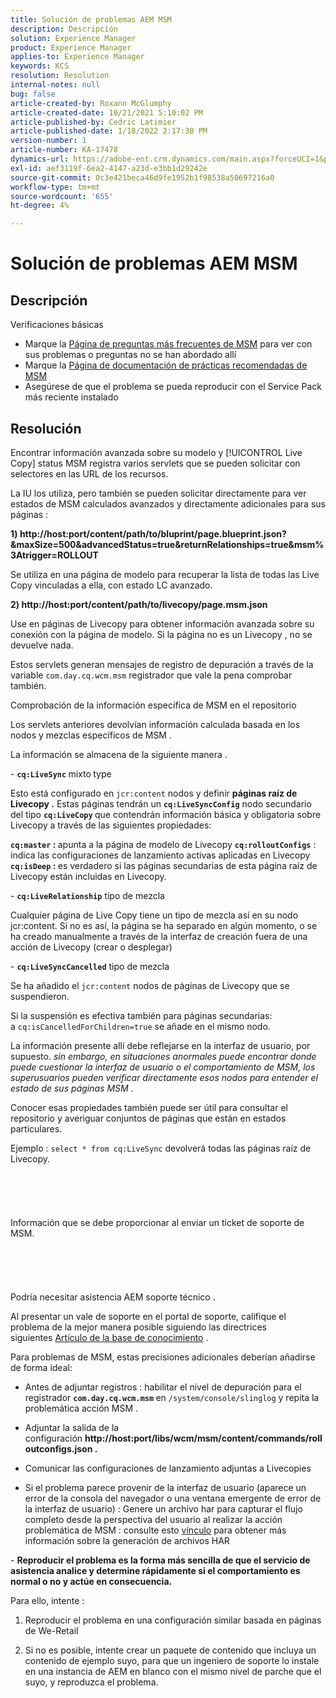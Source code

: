 ```yaml
---
title: Solución de problemas AEM MSM
description: Descripción
solution: Experience Manager
product: Experience Manager
applies-to: Experience Manager
keywords: KCS
resolution: Resolution
internal-notes: null
bug: false
article-created-by: Roxann McGlumphy
article-created-date: 10/21/2021 5:10:02 PM
article-published-by: Cedric Latimier
article-published-date: 1/18/2022 2:17:30 PM
version-number: 1
article-number: KA-17478
dynamics-url: https://adobe-ent.crm.dynamics.com/main.aspx?forceUCI=1&pagetype=entityrecord&etn=knowledgearticle&id=99b28cb8-9132-ec11-b6e5-000d3a5ba97a
exl-id: aef3119f-6ea2-4147-a23d-e3bb1d29242e
source-git-commit: 0c3e421beca46d9fe1952b1f98538a50697216a0
workflow-type: tm+mt
source-wordcount: '655'
ht-degree: 4%

---
```


# Solución de problemas AEM MSM

## Descripción

Verificaciones básicas
- Marque la [Página de preguntas más frecuentes de MSM](https://helpx.adobe.com/experience-manager/kb/index/msm_faq.html) para ver con sus problemas o preguntas no se han abordado allí
- Marque la [Página de documentación de prácticas recomendadas de MSM](https://experienceleague.adobe.com/docs/experience-manager-65/administering/introduction/msm-best-practices.html?lang=en)
- Asegúrese de que el problema se pueda reproducir con el Service Pack más reciente instalado



## Resolución

Encontrar información avanzada sobre su modelo y [!UICONTROL Live Copy] status MSM registra varios servlets que se pueden solicitar con selectores en las URL de los recursos.

La IU los utiliza, pero también se pueden solicitar directamente para ver estados de MSM calculados avanzados y directamente adicionales para sus páginas :

<b>1) http://host:port/content/path/to/bluprint/page.blueprint.json?&amp;maxSize=500&amp;advancedStatus=true&amp;returnRelationships=true&amp;msm%3Atrigger=ROLLOUT</b>

Se utiliza en una página de modelo para recuperar la lista de todas las Live Copy vinculadas a ella, con estado LC avanzado.



<b>2) http://host:port/content/path/to/livecopy/page.msm.json</b>

Use en páginas de Livecopy para obtener información avanzada sobre su conexión con la página de modelo.
Si la página no es un Livecopy , no se devuelve nada.



Estos servlets generan mensajes de registro de depuración a través de la variable `com.day.cq.wcm.msm` registrador que vale la pena comprobar también.

Comprobación de la información específica de MSM en el repositorio

Los servlets anteriores devolvían información calculada basada en los nodos y mezclas específicos de MSM .

La información se almacena de la siguiente manera .

- <b>`cq:LiveSync` </b>mixto<b> </b>type

Esto está configurado en `jcr:content` nodos y definir <b>páginas raíz de Livecopy .</b>
Estas páginas tendrán un <b>`cq:LiveSyncConfig`</b> nodo secundario del tipo <b>`cq:LiveCopy` </b>que contendrán información básica y obligatoria sobre Livecopy a través de las siguientes propiedades:

<b>`cq:master` : </b>apunta a la página de modelo de Livecopy
<b>`cq:rolloutConfigs`</b> : indica las configuraciones de lanzamiento activas aplicadas en Livecopy
<b>`cq:isDeep` : </b>es verdadero si las páginas secundarias de esta página raíz de Livecopy están incluidas en Livecopy.



- <b>`cq:LiveRelationship`</b> tipo de mezcla

Cualquier página de Live Copy tiene un tipo de mezcla así en su nodo jcr:content.
Si no es así, la página se ha separado en algún momento, o se ha creado manualmente a través de la interfaz de creación fuera de una acción de Livecopy (crear o desplegar)



- <b>`cq:LiveSyncCancelled`</b> tipo de mezcla

Se ha añadido el `jcr:content` nodos de páginas de Livecopy que se suspendieron.

Si la suspensión es efectiva también para páginas secundarias: a `cq:isCancelledForChildren=true` se añade en el mismo nodo.



La información presente allí debe reflejarse en la interfaz de usuario, por supuesto. *sin embargo, en situaciones anormales puede encontrar donde puede cuestionar la interfaz de usuario o el comportamiento de MSM, los superusuarios pueden verificar directamente esos nodos para entender el estado de sus páginas MSM .*

Conocer esas propiedades también puede ser útil para consultar el repositorio y averiguar conjuntos de páginas que están en estados particulares.

Ejemplo : `select * from cq:LiveSync` devolverá todas las páginas raíz de Livecopy.
<br><br><br><br> <br><br>Información que se debe proporcionar al enviar un ticket de soporte de MSM.<br><br><br><br> <br><br>
Podría necesitar asistencia AEM soporte técnico .

Al presentar un vale de soporte en el portal de soporte, califique el problema de la mejor manera posible siguiendo las directrices siguientes [Artículo de la base de conocimiento](https://helpx.adobe.com/cq/kb/how-to-fully-qualify-a-ticket.html) .

Para problemas de MSM, estas precisiones adicionales deberían añadirse de forma ideal:

- Antes de adjuntar registros : habilitar el nivel de depuración para el registrador <b>`com.day.cq.wcm.msm` </b>en `/system/console/slinglog` y repita la problemática acción MSM .

- Adjuntar la salida de la configuración <b>http://host:port/libs/wcm/msm/content/commands/rolloutconfigs.json .</b>

- Comunicar las configuraciones de lanzamiento adjuntas a Livecopies

- Si el problema parece provenir de la interfaz de usuario (aparece un error de la consola del navegador o una ventana emergente de error de la interfaz de usuario) : Genere un archivo har para capturar el flujo completo desde la perspectiva del usuario al realizar la acción problemática de MSM : consulte esto [vínculo](https://help.tenderapp.com/kb/troubleshooting-your-tender-site/generating-an-har-file) para obtener más información sobre la generación de archivos HAR

- <b>Reproducir el problema es la forma más sencilla de que el servicio de asistencia analice y determine rápidamente si el comportamiento es normal o no y actúe en consecuencia.</b>

Para ello, intente :

1) Reproducir el problema en una configuración similar basada en páginas de We-Retail

2) Si no es posible, intente crear un paquete de contenido que incluya un contenido de ejemplo suyo, para que un ingeniero de soporte lo instale en una instancia de AEM en blanco con el mismo nivel de parche que el suyo, y reproduzca el problema.
